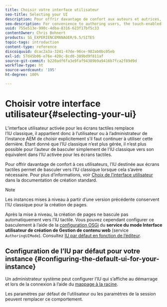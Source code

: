 ```yaml
---
title: Choisir votre interface utilisateur
seo-title: Selecting your UI
description: Pour offrir davantage de confort aux auteurs et autrices, l’IU destinée aux écrans tactiles permet de basculer vers l’IU classique lorsque cela s’avère nécessaire.
seo-description: For convenience to authoring users, the touch-enabled UI does allow for switching to the classic UI when necessary.
uuid: 755e513e-990c-4dba-8316-623f17bf5c33
contentOwner: Chris Bohnert
products: SG_EXPERIENCEMANAGER/6.5/SITES
topic-tags: introduction
content-type: reference
discoiquuid: dcac2a3a-3241-47de-96ce-982ab0bc05eb
exl-id: 57d45b06-e76e-420c-8cd0-389bd9f811af
source-git-commit: b220adf6fa3e9faf94389b9a9416b7fca2f89d9d
workflow-type: ht
source-wordcount: '195'
ht-degree: 100%

---
```


# Choisir votre interface utilisateur{#selecting-your-ui}

L’interface utilisateur activée pour les écrans tactiles remplace l’IU classique, il appartient donc à l’utilisateur ou à l’administrateur de l’instance AEM de choisir explicitement s’il faut continuer à utiliser cette dernière. Étant donné que l’IU classique n’est plus gérée, il n’est plus possible pour l’auteur de basculer simplement de l’IU classique vers son équivalent dans l’IU activée pour les écrans tactiles.

Pour offrir davantage de confort à ces utilisateurs, l’IU destinée aux écrans tactiles permet de basculer vers l’IU classique lorsque cela s’avère nécessaire. Pour plus d’informations, voir [Choix de l’interface utilisateur](/help/sites-authoring/select-ui.md) dans la documentation de création standard.

>[!NOTE]
>
>Les instances mises à niveau à partir d’une version précédente conservent l’IU classique pour la création de pages.
>
>Après la mise à niveau, la création de pages ne bascule pas automatiquement vers l’IU tactile. Vous pouvez cependant configurer ce basculement à l’aide de la [configuration OSGi](/help/sites-deploying/configuring-osgi.md) du **service du mode Interface utilisateur de création de Gestion de contenu web** (service `AuthoringUIMode`). Consultez [IU par défaut en fonction de l’éditeur](#uioverridesfortheeditor).

## Configuration de l’IU par défaut pour votre instance {#configuring-the-default-ui-for-your-instance}

Un administrateur système peut configurer l’IU qui s’affiche au démarrage et lors de la connexion à l’aide du [mappage à la racine](/help/sites-deploying/osgi-configuration-settings.md#daycqrootmapping).

Les paramètres par défaut de l’utilisateur ou les paramètres de la session peuvent remplacer ce comportement.
